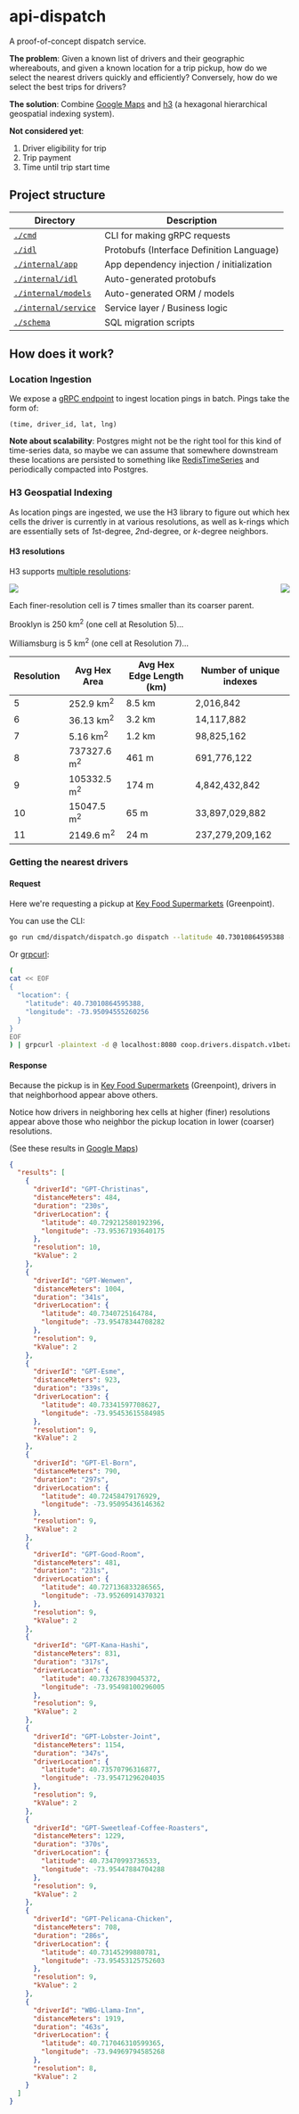 # api-dispatch

A proof-of-concept dispatch service.

**The problem**: Given a known list of drivers and their geographic whereabouts,
and given a known location for a trip pickup, how do we select the nearest
drivers quickly and efficiently? Conversely, how do we select the best trips for
drivers?

**The solution**: Combine [Google Maps](https://developers.google.com/maps/documentation/distance-matrix/distance-matrix)
and [h3](https://h3geo.org/) (a hexagonal hierarchical geospatial indexing system).

**Not considered yet**:
1. Driver eligibility for trip
2. Trip payment
3. Time until trip start time

## Project structure

| Directory                                  | Description                               |
|--------------------------------------------|-------------------------------------------|
| [`./cmd`](./cmd)                           | CLI for making gRPC requests              |
| [`./idl`](./idl)                           | Protobufs (Interface Definition Language) |
| [`./internal/app`](./internal/app)         | App dependency injection / initialization |
| [`./internal/idl`](./internal/idl)         | Auto-generated protobufs                  |
| [`./internal/models`](./internal/models)   | Auto-generated ORM / models               |
| [`./internal/service`](./internal/service) | Service layer / Business logic            |
| [`./schema`](./schema)                     | SQL migration scripts                     |

## How does it work?

### Location Ingestion

We expose a [gRPC endpoint](idl/coop/drivers/dispatch/v1beta1/api.proto) to
ingest location pings in batch. Pings take the form of:

```
(time, driver_id, lat, lng)
```

**Note about scalability**: Postgres might not be the right tool for this kind
of time-series data, so maybe we can assume that somewhere downstream these
locations are persisted to something like
[RedisTimeSeries](https://redis.io/docs/stack/timeseries/) and periodically
compacted into Postgres.

### H3 Geospatial Indexing
As location pings are ingested, we use the H3 library to figure out which hex 
cells the driver is currently in at various resolutions, as well as k-rings
which are essentially sets of *1*st-degree, *2*nd-degree, or _k_-degree 
neighbors.

#### H3 resolutions
H3 supports [multiple resolutions](https://h3geo.org/docs/core-library/restable):

<div style="display: flex; justify-content: space-between;">
<img src="./docs/hex.png" style="margin-right:15px;" />
<img src="./docs/hex-annotated.png" />
  </div>

Each finer-resolution cell is 7 times smaller than its coarser parent.

Brooklyn is 250 km<sup>2</sup> (one cell at Resolution 5)...

Williamsburg is 5 km<sup>2</sup> (one cell at Resolution 7)...

| Resolution | Avg Hex Area               | Avg Hex Edge Length (km) | Number of unique indexes |
|------------|----------------------------|--------------------------|--------------------------|
| 5          | 252.9 km<sup>2</sup>       | 8.5 km                   | 2,016,842                |
| 6          | 36.13 km<sup>2</sup>       | 3.2 km                   | 14,117,882               |
| 7          | 5.16 km<sup>2</sup>        | 1.2 km                   | 98,825,162               |
| 8          | 737327.6 m<sup>2</sup>     | 461 m                    | 691,776,122              |
| 9          | 105332.5 m<sup>2</sup>     | 174 m                    | 4,842,432,842            |
| 10         | 15047.5 m<sup>2</sup>      | 65 m                     | 33,897,029,882           |
| 11         | 2149.6 m<sup>2</sup>       | 24 m                     | 237,279,209,162          |

### Getting the nearest drivers

#### Request

Here we're requesting a pickup at [Key Food Supermarkets](https://goo.gl/maps/xUnzhGm2h1Hpcx6q7)
(Greenpoint).

You can use the CLI:

```bash
go run cmd/dispatch/dispatch.go dispatch --latitude 40.73010864595388 --longitude -73.95094555260256
```

Or [grpcurl](https://github.com/fullstorydev/grpcurl):
```bash
(
cat << EOF
{
  "location": {
    "latitude": 40.73010864595388,
    "longitude": -73.95094555260256
  }
}
EOF
) | grpcurl -plaintext -d @ localhost:8080 coop.drivers.dispatch.v1beta1.DispatchService/Dispatch
```

#### Response

Because the pickup is in [Key Food Supermarkets](https://goo.gl/maps/xUnzhGm2h1Hpcx6q7)
(Greenpoint), drivers in that neighborhood appear above others.

Notice how drivers in neighboring hex cells at higher (finer) resolutions appear
above those who neighbor the pickup location in lower (coarser) resolutions.

(See these results in [Google Maps](https://www.google.com/maps/dir/Key+Food+Supermarkets/Christina's/Lobster+Joint/Pelicana+Chicken/Wenwen,+Manhattan+Avenue,+Brooklyn,+NY/Esme,+Manhattan+Avenue,+Brooklyn,+NY/Sweetleaf+Coffee+Roasters/Good+Room/KanaHashi/El+Born,+Manhattan+Avenue,+Brooklyn,+NY/@40.7298698,-73.9590101,16z/data=!3m2!4b1!5s0x89c25946ba8690d1:0x75343887f28c8143!4m62!4m61!1m5!1m1!1s0x89c2594776e1a533:0x6e12c8b9202752d8!2m2!1d-73.9509796!2d40.7299092!1m5!1m1!1s0x89c25940d3ef382f:0x694b17e017a97e4d!2m2!1d-73.953922!2d40.7291077!1m5!1m1!1s0x89c2593e9472f533:0x50e900372535289c!2m2!1d-73.9552774!2d40.7354038!1m5!1m1!1s0x89c2593f58cb8ce7:0xa1a951245a59d32d!2m2!1d-73.9547015!2d40.7314082!1m5!1m1!1s0x89c2595f20f6ca99:0xee8ef144f9bfebaf!2m2!1d-73.9550488!2d40.7339961!1m5!1m1!1s0x89c2593f3d6abf81:0x8d77248129051b4c!2m2!1d-73.9549203!2d40.7332267!1m5!1m1!1s0x89c2593ee8a352d7:0x5bc1971dd74cfcd7!2m2!1d-73.9553735!2d40.7345144!1m5!1m1!1s0x89c25946b09ba761:0x90af8ca50b67a075!2m2!1d-73.9529121!2d40.7269376!1m5!1m1!1s0x89c2593f3f8c4f21:0x543eba709caaa83!2m2!1d-73.9548886!2d40.7326259!1m5!1m1!1s0x89c259444f48269b:0x668274ceb7e6b645!2m2!1d-73.9512545!2d40.7243531!3e0))

```json
{
  "results": [
    {
      "driverId": "GPT-Christinas",
      "distanceMeters": 484,
      "duration": "230s",
      "driverLocation": {
        "latitude": 40.729212580192396,
        "longitude": -73.95367193640175
      },
      "resolution": 10,
      "kValue": 2
    },
    {
      "driverId": "GPT-Wenwen",
      "distanceMeters": 1004,
      "duration": "341s",
      "driverLocation": {
        "latitude": 40.7340725164784,
        "longitude": -73.95478344708282
      },
      "resolution": 9,
      "kValue": 2
    },
    {
      "driverId": "GPT-Esme",
      "distanceMeters": 923,
      "duration": "339s",
      "driverLocation": {
        "latitude": 40.73341597708627,
        "longitude": -73.95453615584985
      },
      "resolution": 9,
      "kValue": 2
    },
    {
      "driverId": "GPT-El-Born",
      "distanceMeters": 790,
      "duration": "297s",
      "driverLocation": {
        "latitude": 40.72458479176929,
        "longitude": -73.95095436146362
      },
      "resolution": 9,
      "kValue": 2
    },
    {
      "driverId": "GPT-Good-Room",
      "distanceMeters": 481,
      "duration": "231s",
      "driverLocation": {
        "latitude": 40.727136833286565,
        "longitude": -73.95260914370321
      },
      "resolution": 9,
      "kValue": 2
    },
    {
      "driverId": "GPT-Kana-Hashi",
      "distanceMeters": 831,
      "duration": "317s",
      "driverLocation": {
        "latitude": 40.73267839045372,
        "longitude": -73.95498100296005
      },
      "resolution": 9,
      "kValue": 2
    },
    {
      "driverId": "GPT-Lobster-Joint",
      "distanceMeters": 1154,
      "duration": "347s",
      "driverLocation": {
        "latitude": 40.73570796316877,
        "longitude": -73.95471296204035
      },
      "resolution": 9,
      "kValue": 2
    },
    {
      "driverId": "GPT-Sweetleaf-Coffee-Roasters",
      "distanceMeters": 1229,
      "duration": "370s",
      "driverLocation": {
        "latitude": 40.73470993736533,
        "longitude": -73.95447884704288
      },
      "resolution": 9,
      "kValue": 2
    },
    {
      "driverId": "GPT-Pelicana-Chicken",
      "distanceMeters": 708,
      "duration": "286s",
      "driverLocation": {
        "latitude": 40.73145299880781,
        "longitude": -73.95453125752603
      },
      "resolution": 9,
      "kValue": 2
    },
    {
      "driverId": "WBG-Llama-Inn",
      "distanceMeters": 1919,
      "duration": "463s",
      "driverLocation": {
        "latitude": 40.717046310599365,
        "longitude": -73.94969794585268
      },
      "resolution": 8,
      "kValue": 2
    }
  ]
}
```
